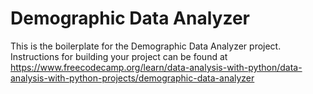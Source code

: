 # Demographic Data Analyzer

This is the boilerplate for the Demographic Data Analyzer project. Instructions for building your project can be found at
https://www.freecodecamp.org/learn/data-analysis-with-python/data-analysis-with-python-projects/demographic-data-analyzer

